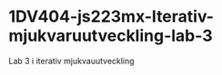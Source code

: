 1DV404-js223mx-Iterativ-mjukvaruutveckling-lab-3
================================================

Lab 3 i iterativ mjukvauutveckling
